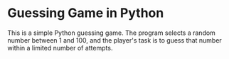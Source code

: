 # Guessing Game in Python
This is a simple Python guessing game. The program selects a random number between 1 and 100, and the player's task is to guess that number within a limited number of attempts.
